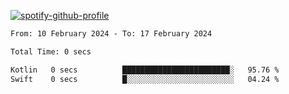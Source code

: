 [![spotify-github-profile](https://spotify-github-profile.vercel.app/api/view?uid=313pysyt3uxkjdidtiuvzf7nrnnu&cover_image=true&theme=natemoo-re&show_offline=false&background_color=121212&interchange=false&bar_color=53b14f&bar_color_cover=false)](https://spotify-github-profile.vercel.app/api/view?uid=313pysyt3uxkjdidtiuvzf7nrnnu&redirect=true)

<!--START_SECTION:waka-->

```txt
From: 10 February 2024 - To: 17 February 2024

Total Time: 0 secs

Kotlin   0 secs          ████████████████████████░   95.76 %
Swift    0 secs          █░░░░░░░░░░░░░░░░░░░░░░░░   04.24 %
```

<!--END_SECTION:waka-->